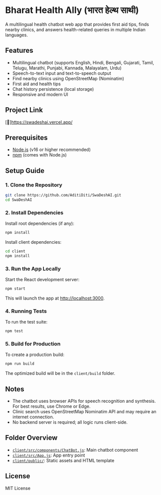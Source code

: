 # Bharat Health Ally (भारत हेल्थ साथी)

A multilingual health chatbot web app that provides first aid tips, finds nearby clinics, and answers health-related queries in multiple Indian languages.

## Features

- Multilingual chatbot (supports English, Hindi, Bengali, Gujarati, Tamil, Telugu, Marathi, Punjabi, Kannada, Malayalam, Urdu)
- Speech-to-text input and text-to-speech output
- Find nearby clinics using OpenStreetMap (Nominatim)
- First aid and health tips
- Chat history persistence (local storage)
- Responsive and modern UI

## Project Link
[🔗]https://swadeshai.vercel.app/

## Prerequisites

- [Node.js](https://nodejs.org/) (v16 or higher recommended)
- [npm](https://www.npmjs.com/) (comes with Node.js)

## Setup Guide

### 1. Clone the Repository

```sh
git clone https://github.com/AditiDiti/SwaDeshAI.git
cd SwaDeshAI
```

### 2. Install Dependencies

Install root dependencies (if any):

```sh
npm install
```

Install client dependencies:

```sh
cd client
npm install
```

### 3. Run the App Locally

Start the React development server:

```sh
npm start
```

This will launch the app at [http://localhost:3000](http://localhost:3000).

### 4. Running Tests

To run the test suite:

```sh
npm test
```

### 5. Build for Production

To create a production build:

```sh
npm run build
```

The optimized build will be in the `client/build` folder.

## Notes

- The chatbot uses browser APIs for speech recognition and synthesis. For best results, use Chrome or Edge.
- Clinic search uses OpenStreetMap Nominatim API and may require an internet connection.
- No backend server is required; all logic runs client-side.

## Folder Overview

- [`client/src/components/ChatBot.js`](client/src/components/ChatBot.js): Main chatbot component
- [`client/src/App.js`](client/src/App.js): App entry point
- [`client/public/`](client/public/): Static assets and HTML template

## License

MIT License
